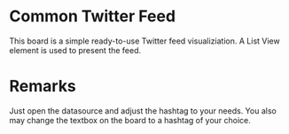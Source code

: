 # Common Twitter Feed
This board is a simple ready-to-use Twitter feed visualiziation. A List View element is used to present the feed.

# Remarks
Just open the datasource and adjust the hashtag to your needs. You also may change the textbox on the board to a hashtag of your choice.


